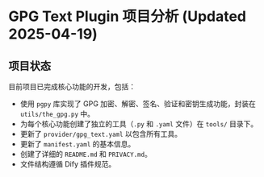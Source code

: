 # GPG Text Plugin 项目分析 (Updated 2025-04-19)

## 项目状态

目前项目已完成核心功能的开发，包括：
- 使用 `pgpy` 库实现了 GPG 加密、解密、签名、验证和密钥生成功能，封装在 `utils/the_gpg.py` 中。
- 为每个核心功能创建了独立的工具（`.py` 和 `.yaml` 文件）在 `tools/` 目录下。
- 更新了 `provider/gpg_text.yaml` 以包含所有工具。
- 更新了 `manifest.yaml` 的基本信息。
- 创建了详细的 `README.md` 和 `PRIVACY.md`。
- 文件结构遵循 Dify 插件规范。
